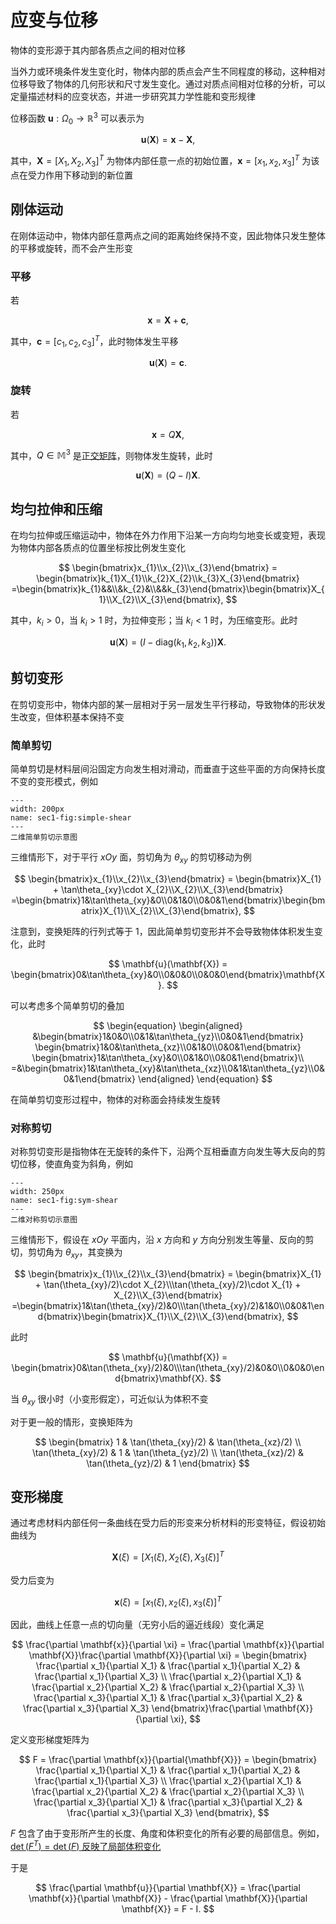 # 应变与位移

<span class="gray-text">
物体的变形源于其内部各质点之间的相对位移
</span>

当外力或环境条件发生变化时，物体内部的质点会产生不同程度的移动，这种相对位移导致了物体的几何形状和尺寸发生变化。通过对质点间相对位移的分析，可以定量描述材料的应变状态，并进一步研究其力学性能和变形规律

位移函数 $\mathbf{u}:\Omega_{0}\rightarrow \mathbb{R}^{3}$ 可以表示为

$$
\mathbf{u}(\mathbf{X}) = \mathbf{x} - \mathbf{X},
$$

其中，$\mathbf{X}=[X_{1},X_{2},X_{3}]^{T}$ 为物体内部任意一点的初始位置，$\mathbf{x}=[x_{1},x_{2},x_{3}]^{T}$ 为该点在受力作用下移动到的新位置

## 刚体运动

在刚体运动中，物体内部任意两点之间的距离始终保持不变，因此物体只发生整体的平移或旋转，而不会产生形变

### 平移

若 

$$
\mathbf{x} = \mathbf{X} + \mathbf{c},
$$

其中，$\mathbf{c} = [c_{1},c_{2},c_{3}]^{T}$，此时物体发生平移

$$
\mathbf{u}(\mathbf{X}) = \mathbf{c}.
$$

### 旋转

若 

$$
\mathbf{x} = Q\mathbf{X},
$$

其中，$Q\in\mathbb{M}^{3}$ 是[正交矩阵](../chap2/sec1-OT.md)，则物体发生旋转，此时

$$
\mathbf{u}(\mathbf{X}) = (Q-I)\mathbf{X}.
$$

## 均匀拉伸和压缩

在均匀拉伸或压缩运动中，物体在外力作用下沿某一方向均匀地变长或变短，表现为物体内部各质点的位置坐标按比例发生变化

$$
\begin{bmatrix}x_{1}\\x_{2}\\x_{3}\end{bmatrix} = \begin{bmatrix}k_{1}X_{1}\\k_{2}X_{2}\\k_{3}X_{3}\end{bmatrix} =\begin{bmatrix}k_{1}&&\\&k_{2}&\\&&k_{3}\end{bmatrix}\begin{bmatrix}X_{1}\\X_{2}\\X_{3}\end{bmatrix},
$$

其中，$k_{i}>0$，当 $k_{i}>1$ 时，为拉伸变形；当 $k_{i}<1$ 时，为压缩变形。此时

$$
\mathbf{u}(\mathbf{X}) = (I - \text{diag}(k_{1},k_{2},k_{3}))\mathbf{X}.
$$

## 剪切变形

在剪切变形中，物体内部的某一层相对于另一层发生平行移动，导致物体的形状发生改变，但体积基本保持不变

### 简单剪切

简单剪切是材料层间沿固定方向发生相对滑动，而垂直于这些平面的方向保持长度不变的变形模式，例如

```{figure} ../../../images/Tensor/chap1/simple-shear.png
---
width: 200px
name: sec1-fig:simple-shear
---
二维简单剪切示意图
```

三维情形下，对于平行 $xOy$ 面，剪切角为 $\theta_{xy}$ 的剪切移动为例

$$
\begin{bmatrix}x_{1}\\x_{2}\\x_{3}\end{bmatrix} = \begin{bmatrix}X_{1} + \tan\theta_{xy}\cdot X_{2}\\X_{2}\\X_{3}\end{bmatrix} =\begin{bmatrix}1&\tan\theta_{xy}&0\\0&1&0\\0&0&1\end{bmatrix}\begin{bmatrix}X_{1}\\X_{2}\\X_{3}\end{bmatrix},
$$

注意到，变换矩阵的行列式等于 $1$，因此简单剪切变形并不会导致物体体积发生变化，此时

$$
\mathbf{u}(\mathbf{X}) = \begin{bmatrix}0&\tan\theta_{xy}&0\\0&0&0\\0&0&0\end{bmatrix}\mathbf{X}.
$$



可以考虑多个简单剪切的叠加

$$
\begin{equation}
\begin{aligned}
&\begin{bmatrix}1&0&0\\0&1&\tan\theta_{yz}\\0&0&1\end{bmatrix}
\begin{bmatrix}1&0&\tan\theta_{xz}\\0&1&0\\0&0&1\end{bmatrix}
\begin{bmatrix}1&\tan\theta_{xy}&0\\0&1&0\\0&0&1\end{bmatrix}\\
=&\begin{bmatrix}1&\tan\theta_{xy}&\tan\theta_{xz}\\0&1&\tan\theta_{yz}\\0&0&1\end{bmatrix}
\end{aligned}
\end{equation}
$$

在简单剪切变形过程中，物体的对称面会持续发生旋转

### 对称剪切

对称剪切变形是指物体在无旋转的条件下，沿两个互相垂直方向发生等大反向的剪切位移，使直角变为斜角，例如

```{figure} ../../../images/Tensor/chap1/sym-shear.png
---
width: 250px
name: sec1-fig:sym-shear
---
二维对称剪切示意图
```

三维情形下，假设在 $xOy$ 平面内，沿 $x$ 方向和 $y$ 方向分别发生等量、反向的剪切，剪切角为 $\theta_{xy}$，其变换为

$$
\begin{bmatrix}x_{1}\\x_{2}\\x_{3}\end{bmatrix} = \begin{bmatrix}X_{1} + \tan(\theta_{xy}/2)\cdot X_{2}\\\tan(\theta_{xy}/2)\cdot X_{1} + X_{2}\\X_{3}\end{bmatrix} =\begin{bmatrix}1&\tan(\theta_{xy}/2)&0\\\tan(\theta_{xy}/2)&1&0\\0&0&1\end{bmatrix}\begin{bmatrix}X_{1}\\X_{2}\\X_{3}\end{bmatrix},
$$

此时

$$
\mathbf{u}(\mathbf{X}) = \begin{bmatrix}0&\tan(\theta_{xy}/2)&0\\\tan(\theta_{xy}/2)&0&0\\0&0&0\end{bmatrix}\mathbf{X}.
$$

当 $\theta_{xy}$ 很小时（小变形假定），可近似认为体积不变

对于更一般的情形，变换矩阵为

$$
\begin{bmatrix}
1 & \tan(\theta_{xy}/2) & \tan(\theta_{xz}/2) \\
\tan(\theta_{xy}/2) & 1 & \tan(\theta_{yz}/2) \\
\tan(\theta_{xz}/2) & \tan(\theta_{yz}/2) & 1
\end{bmatrix}
$$

## 变形梯度

通过考虑材料内部任何一条曲线在受力后的形变来分析材料的形变特征，假设初始曲线为 

$$
\mathbf{X}(\xi) = [X_{1}(\xi),X_{2}(\xi),X_{3}(\xi)]^{T}
$$

受力后变为 

$$
\mathbf{x}(\xi) = [x_{1}(\xi),x_{2}(\xi),x_{3}(\xi)]^{T}
$$

因此，曲线上任意一点的切向量（无穷小后的逼近线段）变化满足

$$
\frac{\partial \mathbf{x}}{\partial \xi} = \frac{\partial \mathbf{x}}{\partial \mathbf{X}}\frac{\partial \mathbf{X}}{\partial \xi} =  \begin{bmatrix}
\frac{\partial x_1}{\partial X_1} & \frac{\partial x_1}{\partial X_2} & \frac{\partial x_1}{\partial X_3} \\
\frac{\partial x_2}{\partial X_1} & \frac{\partial x_2}{\partial X_2} & \frac{\partial x_2}{\partial X_3} \\
\frac{\partial x_3}{\partial X_1} & \frac{\partial x_3}{\partial X_2} & \frac{\partial x_3}{\partial X_3}
\end{bmatrix}\frac{\partial \mathbf{X}}{\partial \xi},
$$

定义变形梯度矩阵为

$$
F = \frac{\partial \mathbf{x}}{\partial{\mathbf{X}}} = 
\begin{bmatrix}
\frac{\partial x_1}{\partial X_1} & \frac{\partial x_1}{\partial X_2} & \frac{\partial x_1}{\partial X_3} \\
\frac{\partial x_2}{\partial X_1} & \frac{\partial x_2}{\partial X_2} & \frac{\partial x_2}{\partial X_3} \\
\frac{\partial x_3}{\partial X_1} & \frac{\partial x_3}{\partial X_2} & \frac{\partial x_3}{\partial X_3}
\end{bmatrix},
$$

$F$ 包含了由于变形所产生的长度、角度和体积变化的所有必要的局部信息。例如，[$\det(F^{T}) = \det(F)$ 反映了局部体积变化](../../Math/chap2/sec2-isoparametric.md)

于是

$$
\frac{\partial \mathbf{u}}{\partial \mathbf{X}} = \frac{\partial \mathbf{x}}{\partial \mathbf{X}} - \frac{\partial \mathbf{X}}{\partial \mathbf{X}} = F - I.
$$